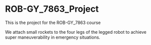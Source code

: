 # ROB-GY_7863_Project
This is the project for the ROB-GY_7863 course

We attach small rockets to the four legs of the legged robot to achieve super maneuverability in emergency situations.
